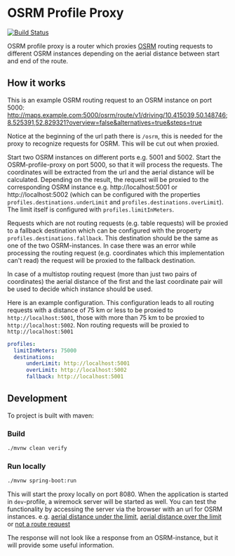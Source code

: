 # OSRM Profile Proxy

[![Build Status](https://travis-ci.org/Contargo/osrm-profile-proxy.svg?branch=master)](https://travis-ci.org/Contargo/osrm-profile-proxy)

OSRM profile proxy is a router which proxies [OSRM](http://project-osrm.org/)
routing requests to different OSRM instances depending on the aerial distance
between start and end of the route.

## How it works

This is an example OSRM routing request to an OSRM instance on port 5000:
http://maps.example.com:5000/osrm/route/v1/driving/10.415039,50.148746;8.525391,52.829321?overview=false&alternatives=true&steps=true

Notice at the beginning of the url path there is `/osrm`, this is needed
for the proxy to recognize requests for OSRM. This will be cut out when proxied.

Start two OSRM instances on different ports e.g. 5001 and 5002. Start the
OSRM-profile-proxy on port 5000, so that it will process the requests. The
coordinates will be extracted from the url and the aerial distance will be
calculated. Depending on the result, the request will be proxied to the
corresponding OSRM instance e.g. http://localhost:5001 or http://localhost:5002
(which can be configured with the properties `profiles.destinations.underLimit`
and `profiles.destinations.overLimit`). The limit itself is configured with
`profiles.limitInMeters`.

Requests which are not routing requests (e.g. table requests) will be proxied
to a fallback destination which can be configured with the property
`profiles.destinations.fallback`. This destination should be the same as one of
the two OSRM-instances. In case there was an error while processing the routing
request (e.g. coordinates which this implementation can't read) the request
will be proxied to the fallback destination.

In case of a multistop routing request (more than just two pairs of coordinates)
the aerial distance of the first and the last coordinate pair will be used to
decide which instance should be used.

Here is an example configuration. This configuration leads to all routing
requests with a distance of 75 km or less to be proxied to
`http://localhost:5001`, those with more than 75 km to be proxied to
`http://localhost:5002`. Non routing requests will be proxied to
`http://localhost:5001`

```yaml
profiles:
  limitInMeters: 75000
  destinations:
      underLimit: http://localhost:5001
      overLimit: http://localhost:5002
      fallback: http://localhost:5001
```

## Development

To project is built with maven:

### Build

```bash
./mvnw clean verify
```

### Run locally

```bash
./mvnw spring-boot:run
```

This will start the proxy locally on port 8080. When the application is started
in `dev`-profile, a wiremock server will be started as well. You can test the
functionality by accessing the server via the browser with an url for OSRM
instances.
e.g. [aerial distance under the limit](http://localhost:8080/osrm/route/v1/driving/8.745117,52.268157;8.828888,52.174774?overview=false&alternatives=true&steps=true&hints=;),
[aerial distance over the limit](http://localhost:8080/osrm/route/v1/driving/10.415039,50.148746;8.525391,52.829321?overview=false&alternatives=true&steps=true)
or
[not a route request](http://localhost:8080/osrm/table)

The response will not look like a response from an OSRM-instance, but it will
provide some useful information.
